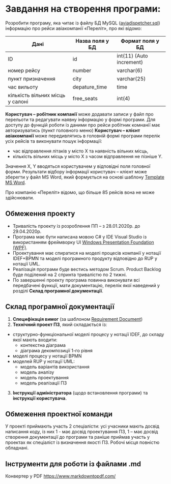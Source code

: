 # Завдання на створення програми:

Розробити програму, яка читає із файлу БД MySQL ([aviadispetcher.sql]) інформацію про рейси авіакомпанії «Переліт», про які відомо:
 
| Дані | Назва поля у БД | Формат поля у БД |
| ------ | ------ | ------ |
| ID | id	| int(11) (Auto increment) |
| номер рейсу | number	| varchar(6) |
| пункт призначення | city | varchar(25) |
| час вильоту | depature_time | time |
| кількість вільних місць у салоні | free_seats | int(4) |


**Користувач – робітник компанії** може додавати записи у файл про перельоти та редагувати наявну інформацію у формі програми. Для доступу до функцій роботи із даними про рейси робітник комнанії має авторизуватись (пункт головного меню)
**Користувач – клієнт авіакомпанії** може передивлятись в головній формі програми перелік усіх рейсів та виконувати пошук інформації:
- час відправлення літаків у місто X та наявність вільних місць,
- кількість вільних місць у місто X з часом відправлення не пізніше Y. 

Значення X, Y вводяться користувачем у відповідні поля головної форми. 
Результати відбору інформації користувач – клієнт може зберегти у файл MS Word, який формується на основі шаблону [Template MS Word].

Про компанію «Переліт» відомо, що більше 85 рейсів вона не може здійснювати.

## Обмеження проекту
- Тривалість проекту із розроблення ПП – з 28.01.2020р. до 29.04.2020р.
- Програма має бути написана мовою C# у IDE Visual Studio із використанням фреймворку UI [Windows Presentation Foundation (WPF)]. 
- Проектування має спиратися на моделі процесів компанії у нотації IDEF+BPMN та моделі програмного продукту відповідно до RUP у нотації UML.
- Реалізація програми буде вестись методом Scrum. Product Backlog буде поділений на 2 спринта тривалістю по 2 тижні.
- По завершенні проекту програма повинна виконувати всі передбачені функції, мати документацію, перелік якої наведений у розділі **Склад програмної документації**.

## Склад програмної документації
1. **Специфікація вимог** (за шаблоном [Requirement Document])
2. **Технічний проект ПЗ**, який складається із:
- структурно-функціональної моделі процесу у нотації IDEF, до складу якої мають входити:
    + контекстна діаграма
    + діаграма декомпозиції 1-го рівня
- моделі процесу у нотації BPMN	
- моделей RUP у нотації UML:
    + модель варіантів використання
    + модель аналізу
    + модель проектування
    + модель реалізації ПЗ
 3. **Інструкції адміністратора** (щодо встановлення програми) та **інструкції користувача**.

## Обмеження проектної команди

У проекті приймають участь 2 спеціалісти: усі учасники мають досвід написання коду, із них 1 - має досвід проектування ПЗ, 1 – має досвід створення документації до програми та раніше приймав участь у проектах як спеціаліст із визначення якості ПЗ.
Робочі місця повністю обладнані.

## Інструменти для роботи із файлами .md
Конвертер у PDF https://www.markdowntopdf.com/

[//]: # (Нижче наведені посилання, які використовуються в тексті)


   [aviadispetcher.sql]: <https://github.com/OlgaTat/TSPP2019-20/blob/master/Input%20Files/aviadispetcher.sql>
   [Template MS Word]: <https://github.com/OlgaTat/TSPP2019-20/blob/master/Input%20Files/%D0%A8%D0%B0%D0%B1%D0%BB%D0%BE%D0%BD_%D0%9F%D0%BE%D1%88%D1%83%D0%BA%D1%83_%D1%80%D0%B5%D0%B9%D1%81%D1%96%D0%B2.dot>
   [Windows Presentation Foundation (WPF)]: <https://docs.microsoft.com/en-us/dotnet/framework/wpf/getting-started/>
   [Requirement Document]: <https://business.esa.int/sites/default/files/RD%20Template.docx>
